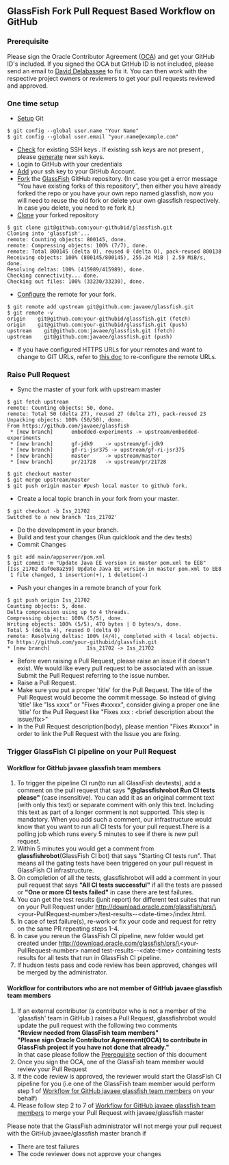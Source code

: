 ## GlassFish Fork Pull Request Based Workflow on GitHub

### Prerequisite 
Please sign the Oracle Contributor Agreement \([OCA](http://www.oracle.com/technetwork/community/oca-486395.html)\) and get your GitHub ID's included. If you signed the OCA but GitHub ID is not included,  please send an email to [David Delabassee](mailto:david.delabassee@oracle.com) to fix it. You can then work with the respective project owners or reviewers to get your pull requests reviewed and approved.

### One time setup
* [Setup](https://help.github.com/articles/set-up-git/)  Git
 ```
$ git config --global user.name "Your Name"
$ git config --global user.email "your.name@example.com"
```
* [Check](https://help.github.com/articles/checking-for-existing-ssh-keys/) for existing SSH keys . If existing ssh keys are not present , please [generate](https://help.github.com/articles/generating-a-new-ssh-key-and-adding-it-to-the-ssh-agent/) new ssh keys.
* Login to GitHub with your credentials
* [Add](https://help.github.com/articles/adding-a-new-ssh-key-to-your-github-account/) your ssh key to your GitHub Account.
* [Fork](https://help.github.com/articles/fork-a-repo/) the [GlassFish](https://github.com/javaee/glassfish/) GitHub repository.
 \(In case you get a error message "You have existing forks of this repository”, then either you have already forked the repo or you have your own repo named glassfish, now you will need to reuse the old fork or delete your own glassfish respectively. In case you delete, you need to re fork it.\)
* [Clone](https://help.github.com/articles/cloning-a-repository/) your forked repository
```
$ git clone git@github.com:your-githubid/glassfish.git
Cloning into 'glassfish'...
remote: Counting objects: 800145, done.
remote: Compressing objects: 100% (7/7), done.
remote: Total 800145 (delta 0), reused 0 (delta 0), pack-reused 800138
Receiving objects: 100% (800145/800145), 255.24 MiB | 2.59 MiB/s, done.
Resolving deltas: 100% (415989/415989), done.
Checking connectivity... done.
Checking out files: 100% (33230/33230), done.
```
* [Configure](https://help.github.com/articles/configuring-a-remote-for-a-fork/) the remote for your fork.  
```
$ git remote add upstream git@github.com:javaee/glassfish.git
$ git remote -v
origin    git@github.com:your-githubid/glassfish.git (fetch)
origin    git@github.com:your-githubid/glassfish.git (push)
upstream    git@github.com:javaee/glassfish.git (fetch)
upstream    git@github.com:javaee/glassfish.git (push)
```
* If you have configured HTTPS URLs for your remotes and want to change to GIT URLs, refer to [this doc](https://help.github.com/articles/changing-a-remote-s-url/) to re-configure the remote URLs.

### Raise Pull Request 
* Sync the master of your fork with upstream master  
```
$ git fetch upstream
remote: Counting objects: 50, done.
remote: Total 50 (delta 27), reused 27 (delta 27), pack-reused 23
Unpacking objects: 100% (50/50), done.
From https://github.com/javaee/glassfish
 * [new branch]      embedded-experiments -> upstream/embedded-experiments
 * [new branch]      gf-jdk9    -> upstream/gf-jdk9
 * [new branch]      gf-ri-jsr375 -> upstream/gf-ri-jsr375
 * [new branch]      master     -> upstream/master
 * [new branch]      pr/21728   -> upstream/pr/21728
 
$ git checkout master
$ git merge upstream/master
$ git push origin master #push local master to github fork.
```
* Create a local topic branch in your fork from your master.  
```
$ git checkout -b Iss_21702
Switched to a new branch 'Iss_21702'
```
* Do the development in your branch.
* Build and test your changes (Run quicklook and the dev tests)
* Commit Changes  
```
$ git add main/appserver/pom.xml
$ git commit -m "Update Java EE version in master pom.xml to EE8"
[Iss_21702 daf0e8a259] Update Java EE version in master pom.xml to EE8
 1 file changed, 1 insertion(+), 1 deletion(-)
 ```
 * Push your changes in a remote branch of your fork  
 ```
 $ git push origin Iss_21702
Counting objects: 5, done.
Delta compression using up to 4 threads.
Compressing objects: 100% (5/5), done.
Writing objects: 100% (5/5), 470 bytes | 0 bytes/s, done.
Total 5 (delta 4), reused 0 (delta 0)
remote: Resolving deltas: 100% (4/4), completed with 4 local objects.
To https://github.com/your-githubid/glassfish.git
 * [new branch]            Iss_21702 -> Iss_21702
 ```
* Before even raising a Pull Request, please raise an issue if it doesn't exist. We would like every pull request to be associated with an issue. Submit the Pull Request referring to the issue number.
* Raise a Pull Request.
* Make sure you put a proper 'title' for the Pull Request. The title of the Pull Request would become the commit message. So instead of giving 'title' like "Iss xxxx" or "Fixes #xxxxx", consider giving a proper one line 'title' for the Pull Request like "Fixes xxx : <brief description about the issue/fix>"
* In the Pull Request description(body), please mention "Fixes #xxxxx" in order to link the Pull Request with the Issue you are fixing.

### Trigger GlassFish CI pipeline on your Pull Request

#### Workflow for GitHub javaee glassfish team members
1. To trigger the pipeline CI run(to run all GlassFish devtests), add a comment on the pull request that says **\"@glassfishrobot Run CI tests please\"** (case insensitive). You can add it as an original comment text \(with only this text\)  or separate comment with only this text. Including this text as part of a longer comment is not supported. This step is mandatory. When you add such a comment, our infrastructure would know that you want to run all CI tests for your pull request.There is a polling job which runs every 5 minutes to see if there is new pull request. 
2. Within 5 minutes you would get a comment from **glassfishrobot**\(GlassFish CI bot\) that says \"Starting CI tests run\". That means all the gating tests have been triggered on your pull request in GlassFish CI infrastructure.
3. On completion of all the tests, glassfishrobot will add a comment in your pull request that says **\"All CI tests successful\"** if all the tests are passed or **\"One or more CI tests failed\"** in case there are test failures.
4. You can get the test results (junit report) for different test suites that run on your Pull Request under http://download.oracle.com/glassfish/prs/\<your-PullRequest-number\>/test-results\-\-\<date-time\>/index.html. 
5. In case of test failure(s), re-work or fix your code and request for retry on the same PR repeating steps 1-4.
6. In case you rereun the GlassFish CI pipeline, new folder would get created under http://download.oracle.com/glassfish/prs/\<your-PullRequest-number\> named test-results\-\-\<date-time\> containing tests results for all tests that run in GlassFish CI pipeline.
7. If hudson tests pass and code review has been approved, changes will be merged by the administrator.


#### Workflow for contributors who are **not** member of GitHub javaee glassfish team members
1. If an external contributor (a contributor who is not a member of the 'glassfish' team in GitHub ) raises a Pull Request, glassfishrobot would update the pull request with the following two comments  
**\"Review needed from GlassFish team members\"**   
**\"Please sign Oracle Contributor Agreement(OCA) to contribute in GlassFish project if you have not done that already.\"**  
In that case please follow the [Prerequisite](#Prerequisite) section of this document
2. Once you sign the OCA, one of the GlassFish team member would review your Pull Request  
3. If the code review is approved, the reviewer would start the GlassFish CI pipeline for you \(i.e one of the GlassFish team member would perform step 1 of [Workflow for GitHub javaee glassfish team members](#Workflow-for-GitHub-javaee-glassfish-team-members) on your behalf\)
4. Please follow step 2 to 7 of [Workflow for GitHub javaee glassfish team members](#Workflow-for-GitHub-javaee-glassfish-team-members) to merge your Pull Request with javaee/glassfish master

Please note that the GlassFish administrator will not merge your pull request with the GitHub javaee/glassfish master branch if

* There are test failures
* The code reviewer does not approve your changes
